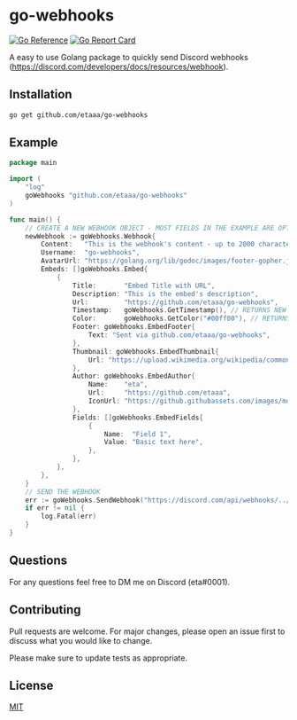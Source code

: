 # go-webhooks

[![Go Reference](https://pkg.go.dev/badge/github.com/etaaa/go-webhooks.svg)](https://pkg.go.dev/github.com/etaaa/go-webhooks)
[![Go Report Card](https://goreportcard.com/badge/github.com/etaaa/go-webhooks)](https://goreportcard.com/report/github.com/etaaa/go-webhooks)

A easy to use Golang package to quickly send Discord webhooks (<https://discord.com/developers/docs/resources/webhook>). 

## Installation

```bash
go get github.com/etaaa/go-webhooks
```

## Example


```go
package main

import (
	"log"
	goWebhooks "github.com/etaaa/go-webhooks"
)

func main() {
	// CREATE A NEW WEBHOOK OBJECT - MOST FIELDS IN THE EXAMPLE ARE OPTIONAL BUT THERE ARE MORE AVAILBABLE 
	newWebhook := goWebhooks.Webhook{
		Content:   "This is the webhook's content - up to 2000 characters long.",
		Username:  "go-webhooks",
		AvatarUrl: "https://golang.org/lib/godoc/images/footer-gopher.jpg",
		Embeds: []goWebhooks.Embed{
			{
				Title:       "Embed Title with URL",
				Description: "This is the embed's description",
				Url:         "https://github.com/etaaa/go-webhooks",
				Timestamp:   goWebhooks.GetTimestamp(), // RETURNS NEW TIMESTAMP ACCORDING TO DISCORD'S FORMAT
				Color:       goWebhooks.GetColor("#00ff00"), // RETURNS COLOR ACCORDING TO DISCORD'S FORMAT
				Footer: goWebhooks.EmbedFooter{
					Text: "Sent via github.com/etaaa/go-webhooks",
				},
				Thumbnail: goWebhooks.EmbedThumbnail{
					Url: "https://upload.wikimedia.org/wikipedia/commons/thumb/0/05/Go_Logo_Blue.svg/1200px-Go_Logo_Blue.svg.png",
				},
				Author: goWebhooks.EmbedAuthor{
					Name:    "eta",
					Url:     "https://github.com/etaaa",
					IconUrl: "https://github.githubassets.com/images/modules/logos_page/GitHub-Mark.png",
				},
				Fields: []goWebhooks.EmbedFields{
					{
						Name:  "Field 1",
						Value: "Basic text here",
					},
				},
			},
		},
	}
	// SEND THE WEBHOOK
	err := goWebhooks.SendWebhook("https://discord.com/api/webhooks/../..", newWebhook, true)
	if err != nil {
		log.Fatal(err)
	}
}
```

## Questions
For any questions feel free to DM me on Discord (eta#0001).

## Contributing
Pull requests are welcome. For major changes, please open an issue first to discuss what you would like to change.

Please make sure to update tests as appropriate.

## License
[MIT](https://choosealicense.com/licenses/mit/)
